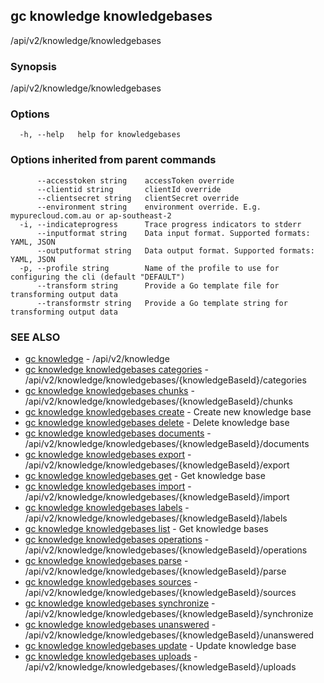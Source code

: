 ## gc knowledge knowledgebases

/api/v2/knowledge/knowledgebases

### Synopsis

/api/v2/knowledge/knowledgebases

### Options

```
  -h, --help   help for knowledgebases
```

### Options inherited from parent commands

```
      --accesstoken string    accessToken override
      --clientid string       clientId override
      --clientsecret string   clientSecret override
      --environment string    environment override. E.g. mypurecloud.com.au or ap-southeast-2
  -i, --indicateprogress      Trace progress indicators to stderr
      --inputformat string    Data input format. Supported formats: YAML, JSON
      --outputformat string   Data output format. Supported formats: YAML, JSON
  -p, --profile string        Name of the profile to use for configuring the cli (default "DEFAULT")
      --transform string      Provide a Go template file for transforming output data
      --transformstr string   Provide a Go template string for transforming output data
```

### SEE ALSO

* [gc knowledge](gc_knowledge.html)	 - /api/v2/knowledge
* [gc knowledge knowledgebases categories](gc_knowledge_knowledgebases_categories.html)	 - /api/v2/knowledge/knowledgebases/{knowledgeBaseId}/categories
* [gc knowledge knowledgebases chunks](gc_knowledge_knowledgebases_chunks.html)	 - /api/v2/knowledge/knowledgebases/{knowledgeBaseId}/chunks
* [gc knowledge knowledgebases create](gc_knowledge_knowledgebases_create.html)	 - Create new knowledge base
* [gc knowledge knowledgebases delete](gc_knowledge_knowledgebases_delete.html)	 - Delete knowledge base
* [gc knowledge knowledgebases documents](gc_knowledge_knowledgebases_documents.html)	 - /api/v2/knowledge/knowledgebases/{knowledgeBaseId}/documents
* [gc knowledge knowledgebases export](gc_knowledge_knowledgebases_export.html)	 - /api/v2/knowledge/knowledgebases/{knowledgeBaseId}/export
* [gc knowledge knowledgebases get](gc_knowledge_knowledgebases_get.html)	 - Get knowledge base
* [gc knowledge knowledgebases import](gc_knowledge_knowledgebases_import.html)	 - /api/v2/knowledge/knowledgebases/{knowledgeBaseId}/import
* [gc knowledge knowledgebases labels](gc_knowledge_knowledgebases_labels.html)	 - /api/v2/knowledge/knowledgebases/{knowledgeBaseId}/labels
* [gc knowledge knowledgebases list](gc_knowledge_knowledgebases_list.html)	 - Get knowledge bases
* [gc knowledge knowledgebases operations](gc_knowledge_knowledgebases_operations.html)	 - /api/v2/knowledge/knowledgebases/{knowledgeBaseId}/operations
* [gc knowledge knowledgebases parse](gc_knowledge_knowledgebases_parse.html)	 - /api/v2/knowledge/knowledgebases/{knowledgeBaseId}/parse
* [gc knowledge knowledgebases sources](gc_knowledge_knowledgebases_sources.html)	 - /api/v2/knowledge/knowledgebases/{knowledgeBaseId}/sources
* [gc knowledge knowledgebases synchronize](gc_knowledge_knowledgebases_synchronize.html)	 - /api/v2/knowledge/knowledgebases/{knowledgeBaseId}/synchronize
* [gc knowledge knowledgebases unanswered](gc_knowledge_knowledgebases_unanswered.html)	 - /api/v2/knowledge/knowledgebases/{knowledgeBaseId}/unanswered
* [gc knowledge knowledgebases update](gc_knowledge_knowledgebases_update.html)	 - Update knowledge base
* [gc knowledge knowledgebases uploads](gc_knowledge_knowledgebases_uploads.html)	 - /api/v2/knowledge/knowledgebases/{knowledgeBaseId}/uploads


